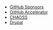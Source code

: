 - [GitHub Sponsors](https://github.com/sponsors)
- [GitHub Accelerator](https://accelerator.github.com)
- [CHAOSS](https://chaoss.community)
- [Drupal](https://www.drupal.org)